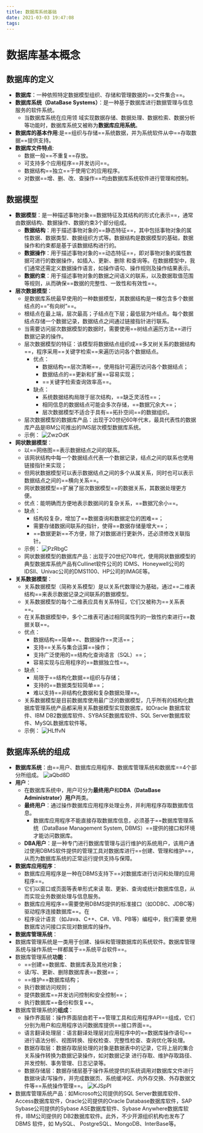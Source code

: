 ```yaml
---
title: 数据库系统基础
date: 2021-03-03 19:47:08
tags:
---
```


# 数据库基本概念

## 数据库的定义

* **数据库**：一种依照特定数据模型组织、存储和管理数据的==文件集合==。
* **数据库系统（DataBase Systems）**：是一种基于数据库进行数据管理与信息服务的软件系统。
  * 当数据库系统在应用领 域实现数据存储、数据处理、数据检索、数据分析等功能时，数据库系统又被称为**数据库应用系统**。
* **数据库的基本作用**:是==组织与存储==系统数据，并为系统软件从中==存取数据==提供支持。
* **数据库文件特点**:
  * 数据一般==不重复==存放。
  * 可支持多个应用程序==并发访问==。
  * 数据结构==独立==于使用它的应用程序。
  * 对数据==增、删、改、查操作==均由数据库系统软件进行管理和控制。

## 数据模型

* **数据模型**：是一种描述事物对象==数据特征及其结构的形式化表示==，通常由数据结构、数据操作、数据约束3个部分组成。
  * **数据结构**：用于描述事物对象的==静态特征==，其中包括事物对象的属性数据、数据类型、数据组织方式等。数据结构是数据模型的基础，数据操作和约束都是基于该数据结构进行的。 
  * **数据操作**：用于描述事物对象的==动态特征==，即对事物对象的属性数据可进行的数据操作，如插入、更新、删除 和查询等。在数据模型中，我们通常还需定义数据操作语言，如操作语句、操作规则及操作结果表示。 
  * **数据约束**：用于描述事物对象的数据之间语义的联系，以及数据取值范围等规则，从而确保==数据的完整性、一致性和有效性==。
* **层次数据模型**：
  * 是数据库系统最早使用的一种数据模型，其数据结构是一棵包含多个数据结点的==“有向树”==。
  * 根结点在最上端，层次最高；子结点在下层；最低层为叶结点。每个数据结点存储一个数据记录，数据结点之间通过链接指针进行联系。
  * 当需要访问层次数据模型的数据时，需要使用==树结点遍历方法==进行数据记录的操作。
  * 层次数据模型的特征：该模型将数据结点组织成==多叉树关系的数据结构==，程序采用==关键字检索==来遍历访问各个数据结点。
    * 优点：
      * 数据结构==层次清晰==，使用指针可遍历访问各个数据结点；
      * 数据结点的==更新和扩展==容易实现；
      * ==关键字检索查询效率高==。
    * 缺点：
      * 系统数据结构局限于层次结构，==缺乏灵活性==；
      * 相同信息的数据结点可能会多次存储，==数据冗余大==；
      * 层次数据模型不适合于具有==拓扑空间==的数据组织。
  * 层次数据模型的数据库产品：出现于20世纪60年代末，最具代表性的数据库产品是IBM公司推出的IMS层次模型数据库系统。
  * 示例：
    ![ZwzOdK](https://gitee.com/zhangjie0524/picgo/raw/master/uPic/ZwzOdK.png)
* **网状数据模型**：
  * 以==网络图==表示数据结点之间的联系。
  * 该网状结构中每一个数据结点代表一个数据记录，结点之间的联系也使用链接指针来实现；
  * 但网状数据模型可以表示数据结点之间的多个从属关系，同时也可以表示数据结点之间的==横向关系==。
  * 网状数据模型==扩展了层次数据模型==的数据关系，其数据处理更方便。
  * 优点：能明确而方便地表示数据间的复杂关系，==数据冗余小==。
  * 缺点：
    * 结构较复杂，增加了==数据查询和数据定位的困难==；
    * 需要存储数据间联系的指针，使得==数据存储量增大==；
    * ==数据更新==不方便，除了对数据进行更新外，还必须修改关联指针。
  * 示例：
    ![PzRbgC](https://gitee.com/zhangjie0524/picgo/raw/master/uPic/PzRbgC.png)
  * 网状数据模型的数据库产品：出现于20世纪70年代，使用网状数据模型的典型数据库系统产品有Cullinet软件公司的 IDMS、Honeywell公司的IDSII、Univac公司的DMS1100、HP公司的IMAGE等。
* **关系数据模型**：
  * 关系数据模型（简称关系模型）是以关系代数理论为基础，通过==二维表结构==来表示数据记录之间联系的数据模型。
  * 关系数据模型的每个二维表应具有关系特征，它们又被称为==关系表==。
  * 在关系数据模型中，多个二维表可通过相同属性列的一致性约束进行==数据关联==。
  * 优点：
    * 数据结构==简单==、数据操作==灵活==；
    * 支持==关系与集合运算==操作；
    * 支持广泛使用的==结构化查询语言（SQL）==；
    * 容易实现与应用程序的==数据独立性==。
  * 缺点：
    * 局限于==结构化数据==组织与存储；
    * 支持的==数据类型较简单==；
    * 难以支持==非结构化数据和复杂数据处理==。
  * 关系数据模型是目前数据库使用最广泛的数据模型，几乎所有的结构化数据库管理系统产品都采用关系数据模型实现数据库，如Oracle 数据库软件、IBM DB2数据库软件、SYBASE数据库软件、SQL Server数据库软件、MySQL数据库软件等。
  * 示例：
    ![HLffvN](https://gitee.com/zhangjie0524/picgo/raw/master/uPic/HLffvN.png)

## 数据库系统的组成

* **数据库系统**：由==用户、数据库应用程序、数据库管理系统和数据库==4个部分所组成。
    ![aQbd8D](https://gitee.com/zhangjie0524/picgo/raw/master/uPic/aQbd8D.png)
* **用户**：
  * 在数据库系统中，用户可分为**最终用户**和**DBA（DataBase Administrator）用户**两类。
  * **最终用户**：通过操作数据库应用程序处理业务，并利用程序存取数据库信息。
    * 数据库应用程序不能直接存取数据库信息，必须基于==数据库管理系统（DataBase Management System, DBMS）==提供的接口和环境才能访问数据库。
  * **DBA用户**：是一种专门进行数据库管理与运行维护的系统用户，该用户通过使用DBMS软件提供的管理工具对数据库进行==创建、管理和维护==，从而为数据库系统的正常运行提供支持与保障。
* **数据库应用程序**： 
  * 数据库应用程序是一种在DBMS支持下==对数据库进行访问和处理的应用程序==。
  * 它们以窗口或页面等表单形式来读 取、更新、查询或统计数据库信息，从而实现业务数据处理与信息服务。
  * 数据库应用程序==需要使用DBMS提供的标准接口（如ODBC、JDBC等）驱动程序连接数据库==。在
  * 程序设计语言（如Java、C++、C#、VB、PB等）编程中，我们需要 使用数据库访问接口实现对数据库的操作。
* **数据库管理系统**：
* 数据库管理系统是一类用于创建、操纵和管理数据库的系统软件。数据库管理系统与操作系统一样都属于==系统平台软件==。
* 数据库管理系统**功能**：
  * ==创建==数据库、数据库表及其他对象；
  * 读/写、更新、删除数据库表==数据==；
  * ==维护==数据库结构；
  * 执行数据访问规则；
  * 提供数据库==并发访问控制和安全控制==；
  * 执行数据库==备份和恢复==。 
* 数据库管理系统的**组成**：
  * 操作界面层：操作界面层由若干==管理工具和应用程序API==组成，它们分别为用户和应用程序访问数据库提供==接口界面==。
  * 语言翻译处理层：语言翻译处理层对应用程序中的==数据库操作语句==进行语法分析、视图转换、授权检查、完整性检查、查询优化等处理。
  * 数据存取层：数据存取层处理的对象是数据表中的记录，它将上层的集合关系操作转换为数据记录操作，如对数据记录 进行存取、维护存取路径、并发控制、事务管理、日志记录等。
  * 数据存储层：数据存储层基于操作系统提供的系统调用对数据库文件进行数据块读/写操作，并完成数据页、系统缓冲区、内外存交换、外存数据文件等==系统操作管理==。
    ![KJSpPl](https://gitee.com/zhangjie0524/picgo/raw/master/uPic/KJSpPl.png)
* 数据库管理系统产品：如Microsoft公司提供的SQL Server数据库软件、 Access数据库软件，Oracle公司提供的Oracle Database数据库软件，SAP Sybase公司提供的Sybase ASE数据库软件、Sybase Anywhere数据库软件，IBM公司提供的 DB2数据库软件。此外，不少开源组织机构也发布了 DBMS 软件，如 MySQL、 PostgreSQL、MongoDB、InterBase等。